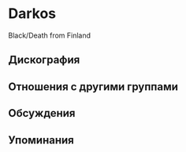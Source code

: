 # Darkos

Black/Death from Finland

## Дискография


## Отношения с другими группами


## Обсуждения


## Упоминания


